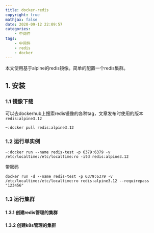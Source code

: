 ```yaml
---
title: docker-redis
copyright: true
mathjax: false
date: 2020-09-12 22:09:57
categories:
    - 中间件
tags:
    - 中间件
    - redis
    - docker
---
```

本文使用基于alpine的redis镜像。简单的配置一个redis集群。

<!-- more -->

## 1. 安装

### 1.1 镜像下载

可以去dockerhub上搜索redis镜像的各种tag，文章发布时使用的版本`redis:alpine3.12`

```
~:docker pull redis:alpine3.12
```

### 1.2 运行单实例

```
~:docker run --name redis-test -p 6379:6379 -v /etc/localtime:/etc/localtime:ro -itd redis:alpine3.12
```

带密码
```
docker run -d --name redis-test -p 6379:6379 -v /etc/localtime:/etc/localtime:ro redis:alpine3.12 --requirepass "123456"
```


### 1.3 运行集群

#### 1.3.1 创建redis管理的集群

#### 1.3.2 创建k8s管理的集群
